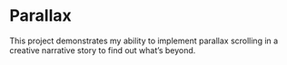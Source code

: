 # Parallax
This project demonstrates my ability to implement parallax scrolling in a creative narrative story to find out what’s beyond.
